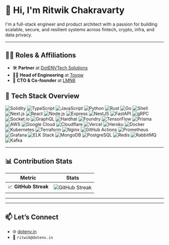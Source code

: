 # 👋 Hi, I'm Ritwik Chakravarty

I'm a full-stack engineer and product architect with a passion for building scalable, secure, and resilient systems across fintech, crypto, infra, and data privacy.

---

## 🧑‍💼 Roles & Affiliations

- 🛠 **Partner** at [DotENVTech Solutions](https://dotenv.in)
- 👨‍💻 **Head of Engineering** at [Toyow](https://toyow.com)
- 🧠 **CTO & Co-founder** at [LMN8](https://lmn8.app)


## 🔧 Tech Stack Overview

![Solidity](https://img.shields.io/badge/-Solidity-363636?logo=solidity&logoColor=white)
![TypeScript](https://img.shields.io/badge/-TypeScript-3178C6?logo=typescript&logoColor=white)
![JavaScript](https://img.shields.io/badge/-JavaScript-F7DF1E?logo=javascript&logoColor=black)
![Python](https://img.shields.io/badge/-Python-3776AB?logo=python&logoColor=white)
![Rust](https://img.shields.io/badge/-Rust-black?logo=rust&logoColor=white)
![Go](https://img.shields.io/badge/-Go-00ADD8?logo=go&logoColor=white)
![Shell](https://img.shields.io/badge/-Shell-89e051?logo=gnu-bash&logoColor=white)
![Next.js](https://img.shields.io/badge/-Next.js-black?logo=next.js&logoColor=white)
![React](https://img.shields.io/badge/-React-61DAFB?logo=react&logoColor=white)
![Node.js](https://img.shields.io/badge/-Node.js-339933?logo=node.js&logoColor=white)
![Express](https://img.shields.io/badge/-Express-000000?logo=express&logoColor=white)
![NestJS](https://img.shields.io/badge/-NestJS-E0234E?logo=nestjs&logoColor=white)
![FastAPI](https://img.shields.io/badge/-FastAPI-009688?logo=fastapi&logoColor=white)
![gRPC](https://img.shields.io/badge/-gRPC-4488EE?logo=grpc&logoColor=white)
![Socket.io](https://img.shields.io/badge/-Socket.io-010101?logo=socket.io&logoColor=white)
![GraphQL](https://img.shields.io/badge/-GraphQL-E10098?logo=graphql&logoColor=white)
![Hardhat](https://img.shields.io/badge/-Hardhat-181717?logo=ethereum&logoColor=yellow)
![Foundry](https://img.shields.io/badge/-Foundry-EF494D?logo=forge&logoColor=white)
![TensorFlow](https://img.shields.io/badge/-TensorFlow-FF6F00?logo=tensorflow&logoColor=white)
![Prisma](https://img.shields.io/badge/-Prisma-2D3748?logo=prisma&logoColor=white)
![AWS](https://img.shields.io/badge/-AWS-232F3E?logo=amazon-aws&logoColor=white)
![Google Cloud](https://img.shields.io/badge/-GCP-4285F4?logo=google-cloud&logoColor=white)
![Cloudflare](https://img.shields.io/badge/-Cloudflare-F38020?logo=cloudflare&logoColor=white)
![Vercel](https://img.shields.io/badge/-Vercel-000000?logo=vercel&logoColor=white)
![Heroku](https://img.shields.io/badge/-Heroku-430098?logo=heroku&logoColor=white)
![Docker](https://img.shields.io/badge/-Docker-2496ED?logo=docker&logoColor=white)
![Kubernetes](https://img.shields.io/badge/-Kubernetes-326CE5?logo=kubernetes&logoColor=white)
![Terraform](https://img.shields.io/badge/-Terraform-844FBA?logo=terraform&logoColor=white)
![Nginx](https://img.shields.io/badge/-Nginx-009639?logo=nginx&logoColor=white)
![GitHub Actions](https://img.shields.io/badge/-GitHub%20Actions-2088FF?logo=github-actions&logoColor=white)
![Prometheus](https://img.shields.io/badge/-Prometheus-E6522C?logo=prometheus&logoColor=white)
![Grafana](https://img.shields.io/badge/-Grafana-F46800?logo=grafana&logoColor=white)
![ELK Stack](https://img.shields.io/badge/-ELK-black?logo=elasticstack&logoColor=white)
![MongoDB](https://img.shields.io/badge/-MongoDB-47A248?logo=mongodb&logoColor=white)
![PostgreSQL](https://img.shields.io/badge/-PostgreSQL-336791?logo=postgresql&logoColor=white)
![Redis](https://img.shields.io/badge/-Redis-DC382D?logo=redis&logoColor=white)
![RabbitMQ](https://img.shields.io/badge/-RabbitMQ-FF6600?logo=rabbitmq&logoColor=white)
![Kafka](https://img.shields.io/badge/-Kafka-231F20?logo=apache-kafka&logoColor=white)

---

## 📊 Contribution Stats

| Metric | Stats |
|--------|-------|
| 📈 **GitHub Streak** | ![GitHub Streak](https://streak-stats.demolab.com?user=spikeyrock&theme=radical&hide_border=true) |

---

<!--START_SECTION:waka-->
<!--END_SECTION:waka-->

---

## 📫 Let’s Connect

- 🌐 [dotenv.in](https://dotenv.in)
- 📧 `ritwik@dotenv.in`
